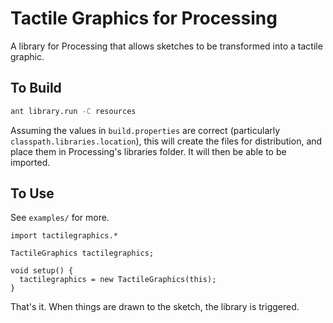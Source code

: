 
# Tactile Graphics for Processing

A library for Processing that allows sketches to be transformed into a tactile graphic.

## To Build

```bash
ant library.run -C resources
```

Assuming the values in `build.properties` are correct (particularly `classpath.libraries.location`),
this will create the files for distribution, and place them in Processing's libraries folder. It 
will then be able to be imported.

## To Use

See `examples/` for more.

```processing
import tactilegraphics.*

TactileGraphics tactilegraphics;

void setup() {
  tactilegraphics = new TactileGraphics(this);
}
```

That's it. When things are drawn to the sketch, the library is triggered.
